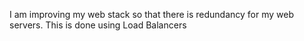 I am improving my web stack so that there is redundancy for my web servers.
This is done using Load Balancers
